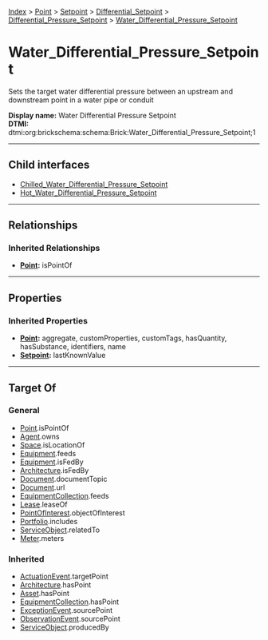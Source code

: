 [Index](../../../../../index.md) > [Point](../../../../Point.md) > [Setpoint](../../../Setpoint.md) > [Differential_Setpoint](../../Differential_Setpoint.md) > [Differential_Pressure_Setpoint](../Differential_Pressure_Setpoint.md) > [Water_Differential_Pressure_Setpoint](#)
# Water_Differential_Pressure_Setpoint

Sets the target water differential pressure between an upstream and downstream point in a water pipe or conduit


**Display name:** Water Differential Pressure Setpoint<br />
**DTMI:** dtmi:org:brickschema:schema:Brick:Water_Differential_Pressure_Setpoint;1

---

## Child interfaces
* [Chilled_Water_Differential_Pressure_Setpoint](Chilled-/Chilled_Water_Differential_Pressure_Setpoint.md)
* [Hot_Water_Differential_Pressure_Setpoint](Hot-/Hot_Water_Differential_Pressure_Setpoint.md)

---

## Relationships

### Inherited Relationships
* **[Point](../../../../Point.md):** isPointOf

---

## Properties

### Inherited Properties
* **[Point](../../../../Point.md):** aggregate, customProperties, customTags, hasQuantity, hasSubstance, identifiers, name
* **[Setpoint](../../../Setpoint.md):** lastKnownValue

---

## Target Of
### General
* [Point](../../../../Point.md).isPointOf
* [Agent](../../../../../Agent/Agent.md).owns
* [Space](../../../../../Space/Space.md).isLocationOf
* [Equipment](../../../../../Asset/Equipment/Equipment.md).feeds
* [Equipment](../../../../../Asset/Equipment/Equipment.md).isFedBy
* [Architecture](../../../../../Space/Architecture/Architecture.md).isFedBy
* [Document](../../../../../Information/Document/Document.md).documentTopic
* [Document](../../../../../Information/Document/Document.md).url
* [EquipmentCollection](../../../../../Collection/Equipment-.md).feeds
* [Lease](../../../../../Event/Lease.md).leaseOf
* [PointOfInterest](../../../../../Information/PointOfInterest.md).objectOfInterest
* [Portfolio](../../../../../Collection/Portfolio.md).includes
* [ServiceObject](../../../../../Information/ServiceObject/ServiceObject.md).relatedTo
* [Meter](../../../../../Asset/Equipment/Meter/Meter.md).meters
### Inherited
* [ActuationEvent](../../../../../Event/Point-/ActuationEvent.md).targetPoint
* [Architecture](../../../../../Space/Architecture/Architecture.md).hasPoint
* [Asset](../../../../../Asset/Asset.md).hasPoint
* [EquipmentCollection](../../../../../Collection/Equipment-.md).hasPoint
* [ExceptionEvent](../../../../../Event/Point-/ExceptionEvent.md).sourcePoint
* [ObservationEvent](../../../../../Event/Point-/ObservationEvent/ObservationEvent.md).sourcePoint
* [ServiceObject](../../../../../Information/ServiceObject/ServiceObject.md).producedBy
